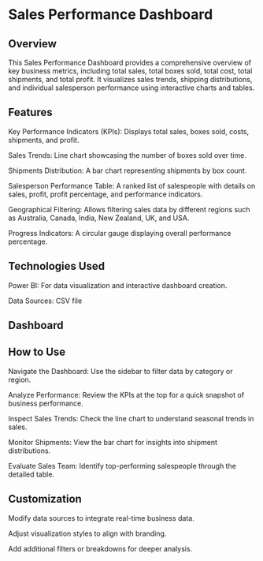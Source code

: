 # Sales Performance Dashboard

## Overview

This Sales Performance Dashboard provides a comprehensive overview of key business metrics, including total sales, total boxes sold, total cost, total shipments, and total profit. It visualizes sales trends, shipping distributions, and individual salesperson performance using interactive charts and tables.

## Features

Key Performance Indicators (KPIs): Displays total sales, boxes sold, costs, shipments, and profit.

Sales Trends: Line chart showcasing the number of boxes sold over time.

Shipments Distribution: A bar chart representing shipments by box count.

Salesperson Performance Table: A ranked list of salespeople with details on sales, profit, profit percentage, and performance indicators.

Geographical Filtering: Allows filtering sales data by different regions such as Australia, Canada, India, New Zealand, UK, and USA.

Progress Indicators: A circular gauge displaying overall performance percentage.

## Technologies Used

Power BI: For data visualization and interactive dashboard creation.

Data Sources: CSV file

## Dashboard

<!-- Uploading "Recording 2025-03-28 151318.mp4"... -->

## How to Use

Navigate the Dashboard: Use the sidebar to filter data by category or region.

Analyze Performance: Review the KPIs at the top for a quick snapshot of business performance.

Inspect Sales Trends: Check the line chart to understand seasonal trends in sales.

Monitor Shipments: View the bar chart for insights into shipment distributions.

Evaluate Sales Team: Identify top-performing salespeople through the detailed table.

## Customization

Modify data sources to integrate real-time business data.

Adjust visualization styles to align with branding.

Add additional filters or breakdowns for deeper analysis.


